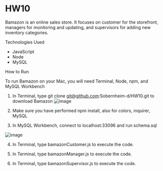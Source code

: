 # HW10
Bamazon is an online sales store.  It focuses on customer for the storefront, managers for monitoring and updating, and supervisors for adding new inventory categories.

Technologies Used
* JavaScript
* Node
* MySQL

How to Run

To run Bamazon on your Mac, you will need Terminal, Node, npm, and MySQL Workbench

1.  In Terminal, type git clone git@github.com:Sobernheim-d/HW10.git to download Bamazon
![image](https://github.com/Sobernheim-d/HW10/issues/1#issue-611601155)

2.  Make sure you have performed npm install, also for colors, inquirer, MySQL

3.  In MySQL Workbench, connect to localhost:33096 and run schema.sql

![image](https://github.com/Sobernheim-d/HW10/issues/1#issuecomment-623255306)

4. In Terminal, type bamazonCustomer.js to execute the code.

5. In Terminal, type bamazonManager.js to execute the code.

6. In Terminal, type bamazonSupervisor.js to execute the code.

